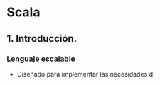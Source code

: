 # Scala
## 1. Introducción.
### Lenguaje escalable
* Diseñado para implementar las necesidades d
<!--stackedit_data:
eyJoaXN0b3J5IjpbMTQ5MDY1MTg0NF19
-->